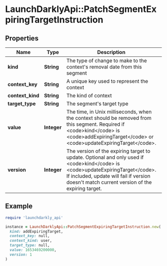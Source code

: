 # LaunchDarklyApi::PatchSegmentExpiringTargetInstruction

## Properties

| Name | Type | Description | Notes |
| ---- | ---- | ----------- | ----- |
| **kind** | **String** | The type of change to make to the context&#39;s removal date from this segment |  |
| **context_key** | **String** | A unique key used to represent the context |  |
| **context_kind** | **String** | The kind of context |  |
| **target_type** | **String** | The segment&#39;s target type |  |
| **value** | **Integer** | The time, in Unix milliseconds, when the context should be removed from this segment. Required if &lt;code&gt;kind&lt;/code&gt; is &lt;code&gt;addExpiringTarget&lt;/code&gt; or &lt;code&gt;updateExpiringTarget&lt;/code&gt;. | [optional] |
| **version** | **Integer** | The version of the expiring target to update. Optional and only used if &lt;code&gt;kind&lt;/code&gt; is &lt;code&gt;updateExpiringTarget&lt;/code&gt;. If included, update will fail if version doesn&#39;t match current version of the expiring target. | [optional] |

## Example

```ruby
require 'launchdarkly_api'

instance = LaunchDarklyApi::PatchSegmentExpiringTargetInstruction.new(
  kind: addExpiringTarget,
  context_key: null,
  context_kind: user,
  target_type: null,
  value: 1653469200000,
  version: 1
)
```

